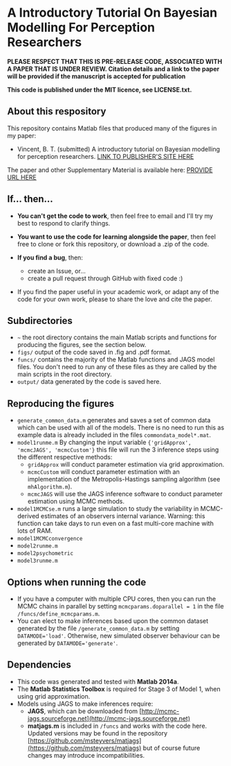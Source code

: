 # A Introductory Tutorial On Bayesian Modelling For Perception Researchers

**PLEASE RESPECT THAT THIS IS PRE-RELEASE CODE, ASSOCIATED WITH A PAPER THAT IS UNDER REVIEW. Citation details and a link to the paper will be provided if the manuscript is accepted for publication**

**This code is published under the MIT licence, see LICENSE.txt.**

## About this respository
This repository contains Matlab files that produced many of the figures in my paper:

- Vincent, B. T. (submitted) A introductory tutorial on Bayesian modelling for perception researchers. [LINK TO PUBLISHER'S SITE HERE]()

The paper and other Supplementary Material is available here: [PROVIDE URL HERE]()

## If... then...
* **You can't get the code to work**, then feel free to email and I'll try my best to respond to clarify things. 

* **You want to use the code for learning alongside the paper**, then feel free to clone or fork this repository, or download a .zip of the code.

* **If you find a bug**, then:
	* create an Issue, or...
	* create a pull request through GitHub with fixed code :)

* If you find the paper useful in your academic work, or adapt any of the code for your own work, please to share the love and cite the paper.

## Subdirectories

* `~` the root directory contains the main Matlab scripts and functions for producing the figures, see the section below.
* `figs/` output of the code saved in .fig and .pdf format.
* `funcs/` contains the majority of the Matlab functions and JAGS model files. You don't need to run any of these files as they are called by the main scripts in the root directory.
* `output/` data generated by the code is saved here.

## Reproducing the figures

* `generate_common_data.m` generates and saves a set of common data which can be used with all of the models. There is no need to run this as example data is already included in the files `commondata_model*.mat`.
* `model1runme.m` By changing the input variable `{'gridApprox', 'mcmcJAGS', 'mcmcCustom'}` this file will run the 3 inference steps using the different respective methods:
	*  `gridApprox` will conduct parameter estimation via grid approximation.
	*  `mcmcCustom` will conduct parameter estimation with an implementation of the Metropolis-Hastings sampling algorithm (see `mhAlgorithm.m`).
	*  `mcmcJAGS` will use the JAGS inference software to conduct parameter estimation using MCMC methods.
* `model1MCMCse.m` runs a large simulation to study the variability in MCMC-derived estimates of an observers internal variance. Warning: this function can take days to run even on a fast multi-core machine with lots of RAM.
* `model1MCMCconvergence`
* `model2runme.m`
* `model2psychometric`
* `model3runme.m` 


## Options when running the code
* If you have a computer with multiple CPU cores, then you can run the MCMC chains in parallel by setting `mcmcparams.doparallel = 1` in the file `/funcs/define_mcmcparams.m`. 
* You can elect to make inferences based upon the common dataset generated by the file `/generate_common_data.m` by setting `DATAMODE='load'`. Otherwise, new simulated observer behaviour can be generated by `DATAMODE='generate'`.

## Dependencies
* This code was generated and tested with **Matlab 2014a**.
* The **Matlab Statistics Toolbox** is required for Stage 3 of Model 1, when using grid approximation.
* Models using JAGS to make inferences require:
	* **JAGS**, which can be downloaded from [http://mcmc-jags.sourceforge.net](http://mcmc-jags.sourceforge.net)
	* **matjags.m** is included in `/funcs` and works with the code here. Updated versions may be found in the repository [https://github.com/msteyvers/matjags](https://github.com/msteyvers/matjags) but of course future changes may introduce incompatibilities.



